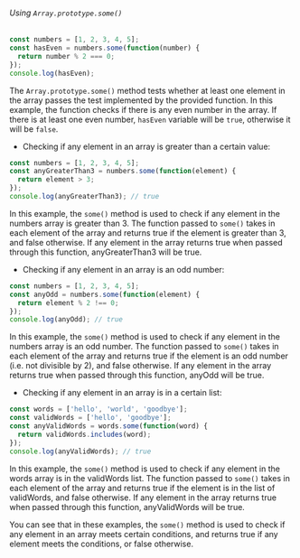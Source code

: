 ###### Using `Array.prototype.some()`

```js
const numbers = [1, 2, 3, 4, 5];
const hasEven = numbers.some(function(number) {
  return number % 2 === 0;
});
console.log(hasEven);
```
The `Array.prototype.some()` method tests whether at least one element in the array passes the test implemented by the provided function. In this example, the function checks if there is any even number in the array. If there is at least one even number, `hasEven` variable will be `true`, otherwise it will be `false`.

- Checking if any element in an array is greater than a certain value:

```js
const numbers = [1, 2, 3, 4, 5];
const anyGreaterThan3 = numbers.some(function(element) {
  return element > 3;
});
console.log(anyGreaterThan3); // true
```

In this example, the `some()` method is used to check if any element in the numbers array is greater than 3. The function passed to `some()` takes in each element of the array and returns true if the element is greater than 3, and false otherwise. If any element in the array returns true when passed through this function, anyGreaterThan3 will be true.

- Checking if any element in an array is an odd number:

```js
const numbers = [1, 2, 3, 4, 5];
const anyOdd = numbers.some(function(element) {
  return element % 2 !== 0;
});
console.log(anyOdd); // true
```

In this example, the `some()` method is used to check if any element in the numbers array is an odd number. The function passed to `some()` takes in each element of the array and returns true if the element is an odd number (i.e. not divisible by 2), and false otherwise. If any element in the array returns true when passed through this function, anyOdd will be true.

- Checking if any element in an array is in a certain list:

```js
const words = ['hello', 'world', 'goodbye'];
const validWords = ['hello', 'goodbye'];
const anyValidWords = words.some(function(word) {
  return validWords.includes(word);
});
console.log(anyValidWords); // true
```

In this example, the `some()` method is used to check if any element in the words array is in the validWords list. The function passed to `some()` takes in each element of the array and returns true if the element is in the list of validWords, and false otherwise. If any element in the array returns true when passed through this function, anyValidWords will be true.

You can see that in these examples, the `some()` method is used to check if any element in an array meets certain conditions, and returns true if any element meets the conditions, or false otherwise.